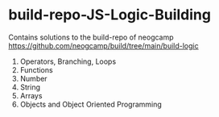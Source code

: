 # build-repo-JS-Logic-Building
Contains solutions to the build-repo of neogcamp 
https://github.com/neogcamp/build/tree/main/build-logic

1. Operators, Branching, Loops
2. Functions
3. Number
4. String
5. Arrays
6. Objects and Object Oriented Programming
